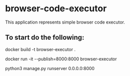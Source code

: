# browser-code-executor

This application represents simple browser code executor.

## To start do the following:

docker build -t browser-executor .

docker run -it --publish=8000:8000 browser-executor

python3 manage.py runserver 0.0.0.0:8000